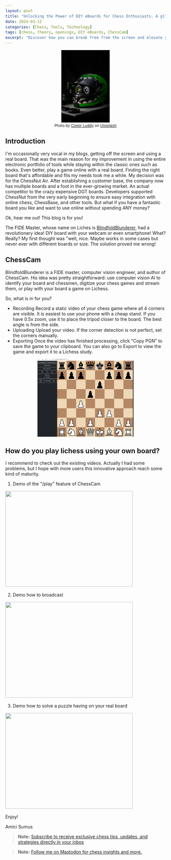 ```yaml
---
layout: post
title: "Unlocking the Power of DIY eBoards for Chess Enthusiasts. A glimpse to the future?"
date: 2024-03-12
categories: [Chess, Tools, Technology]
tags: [chess, theory, openings, DIY eBoards, ChessCam]
excerpt: "Discover how you can break free from the screen and elevate your chess experience with your own eBoard using Lichess"
---
```



<div style="text-align: center;">
<img src="../assets/images/conor-luddy-IGa3Md8wP6g-unsplash.jpg"
alt="image" width="30%">
</div>

<div style="text-align: center; font-size: smaller;">
Photo by <a href="https://unsplash.com/@opticonor?utm_content=creditCopyText&utm_medium=referral&utm_source=unsplash">Conor Luddy</a> on <a href="https://unsplash.com/photos/black-and-green-full-face-helmet-on-white-wooden-table-IGa3Md8wP6g?utm_content=creditCopyText&utm_medium=referral&utm_source=unsplash">Unsplash</a>
</div>

## Introduction

I'm occasionally very vocal in my blogs, getting off the screen and using a real board. That was the main reason for my improvement in using the entire electronic portfolio of tools while staying within the classic ones such as books. Even better, play a game online with a real board. Finding the right board that's affordable and fits my needs took me a while. My decision was for the ChessNut Air. After establishing a customer base, the company now has multiple boards and a foot in the ever-growing market. An actual competitor to the crazy expensive DGT boards. Developers supported ChessNut from the very early beginning to ensure easy integration with online chess, ChessBase, and other tools.
But what if you have a fantastic board you like and want to use online without spending ANY money?

Ok, hear me out! This blog is for you!

The FIDE Master, whose name on Liches is [BlindfoldBlunderer](https://lichess.org/@/BlindfoldBlunderer), had a revolutionary idea! DIY board with your webcam or even smartphone! What? Really? My first thought was "well, nice. Maybe works in some cases but never ever with different boards or size.
The solution proved me wrong!

## ChessCam
BlindfoldBlunderer is a FIDE master, computer vision engineer, and author of ChessCam. His idea was pretty straightforward: use computer vision AI to identify your board and chessmen, digitize your chess games and stream them, or play with your board a game on Lichess.

So, what is in for you?

- Recording
Record a static video of your chess game where all 4 corners are visible.
It is easiest to use your phone with a cheap stand. If you have 0.5x zoom, use it to place the tripod closer to the board. The best angle is from the side.
- Uploading
Upload your video. If the corner detection is not perfect, set the corners manually.
- Exporting
Once the video has finished processing, click "Copy PGN" to save the game to your clipboard. You can also go to Export to view the game and export it to a Lichess study.

<div style="text-align: center;">
<img src="../assets/images/Screenshot 2024-03-11 142941.png"
alt="image" width="60%">
</div>


## How do you play lichess using your own board?

I recommend to check out the existing videos. Actually I had some problems, but I hope with more users this innovative approach reach some kind of maturity.

1. Demo of the "/play" feature of ChessCam

[<img src="https://img.youtube.com/vi/D1lLVUhcbHw/hqdefault.jpg" width="400" height="300" />](https://www.youtube.com/embed/)


2. Demo how to broadcast

[<img src="https://img.youtube.com/vi/CxsvguK-awk/hqdefault.jpg" width="400" height="300" />](https://www.youtube.com/embed/)

3. Demo how to solve a puzzle having on your real board

[<img src="https://img.youtube.com/vi/SZd0a3-_Zqw/hqdefault.jpg" width="400" height="300" />](https://www.youtube.com/embed/)



Enjoy!

Amici Sumus

> **Note:** [Subscribe to receive exclusive chess tips, updates, and strategies directly in your inbox](https://follow.it/senior-chess-improver?leanpub) 

> **Note:** [Follow me on Mastodon for chess insights and more.](https://mastodon.online/invite/mWSpfQP8)
